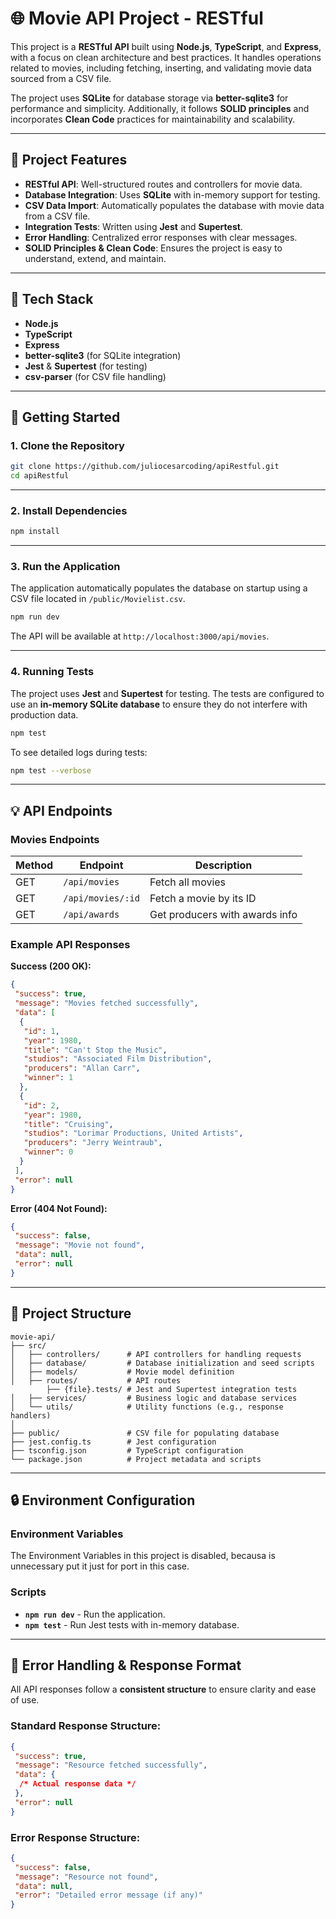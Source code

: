 # 🌐 Movie API Project - RESTful

This project is a **RESTful API** built using **Node.js**, **TypeScript**, and **Express**, with a focus on clean architecture and best practices. It handles operations related to movies, including fetching, inserting, and validating movie data sourced from a CSV file.

The project uses **SQLite** for database storage via **better-sqlite3** for performance and simplicity. Additionally, it follows **SOLID principles** and incorporates **Clean Code** practices for maintainability and scalability.

---

## 📄 **Project Features**

- **RESTful API**: Well-structured routes and controllers for movie data.
- **Database Integration**: Uses **SQLite** with in-memory support for testing.
- **CSV Data Import**: Automatically populates the database with movie data from a CSV file.
- **Integration Tests**: Written using **Jest** and **Supertest**.
- **Error Handling**: Centralized error responses with clear messages.
- **SOLID Principles & Clean Code**: Ensures the project is easy to understand, extend, and maintain.

---

## 🔧 **Tech Stack**

- **Node.js**
- **TypeScript**
- **Express**
- **better-sqlite3** (for SQLite integration)
- **Jest** & **Supertest** (for testing)
- **csv-parser** (for CSV file handling)

---

## 🚀 **Getting Started**

### **1. Clone the Repository**

```bash
git clone https://github.com/juliocesarcoding/apiRestful.git
cd apiRestful
```

---

### **2. Install Dependencies**

```bash
npm install
```

---

### **3. Run the Application**

The application automatically populates the database on startup using a CSV file located in `/public/Movielist.csv`.

```bash
npm run dev
```

The API will be available at `http://localhost:3000/api/movies`.

---

### **4. Running Tests**

The project uses **Jest** and **Supertest** for testing. The tests are configured to use an **in-memory SQLite database** to ensure they do not interfere with production data.

```bash
npm test
```

To see detailed logs during tests:

```bash
npm test --verbose
```

---

## 💡 **API Endpoints**

### **Movies Endpoints**

| Method | Endpoint          | Description                    |
| ------ | ----------------- | ------------------------------ |
| GET    | `/api/movies`     | Fetch all movies               |
| GET    | `/api/movies/:id` | Fetch a movie by its ID        |
| GET    | `/api/awards`     | Get producers with awards info |

### **Example API Responses**

**Success (200 OK):**

```json
{
 "success": true,
 "message": "Movies fetched successfully",
 "data": [
  {
   "id": 1,
   "year": 1980,
   "title": "Can't Stop the Music",
   "studios": "Associated Film Distribution",
   "producers": "Allan Carr",
   "winner": 1
  },
  {
   "id": 2,
   "year": 1980,
   "title": "Cruising",
   "studios": "Lorimar Productions, United Artists",
   "producers": "Jerry Weintraub",
   "winner": 0
  }
 ],
 "error": null
}
```

**Error (404 Not Found):**

```json
{
 "success": false,
 "message": "Movie not found",
 "data": null,
 "error": null
}
```

---

## 🌟 **Project Structure**

```
movie-api/
├── src/
│   ├── controllers/      # API controllers for handling requests
│   ├── database/         # Database initialization and seed scripts
│   ├── models/           # Movie model definition
│   ├── routes/           # API routes
        ├── {file}.tests/ # Jest and Supertest integration tests
│   ├── services/         # Business logic and database services
│   └── utils/            # Utility functions (e.g., response handlers)
│
├── public/               # CSV file for populating database
├── jest.config.ts        # Jest configuration
├── tsconfig.json         # TypeScript configuration
└── package.json          # Project metadata and scripts
```

---

## 🔒 **Environment Configuration**

### **Environment Variables**

The Environment Variables in this project is disabled, becausa is unnecessary put it just for port in this case.

### **Scripts**

- **`npm run dev`** - Run the application.
- **`npm test`** - Run Jest tests with in-memory database.

---

## 🚫 **Error Handling & Response Format**

All API responses follow a **consistent structure** to ensure clarity and ease of use.

### **Standard Response Structure:**

```json
{
 "success": true,
 "message": "Resource fetched successfully",
 "data": {
  /* Actual response data */
 },
 "error": null
}
```

### **Error Response Structure:**

```json
{
 "success": false,
 "message": "Resource not found",
 "data": null,
 "error": "Detailed error message (if any)"
}
```
